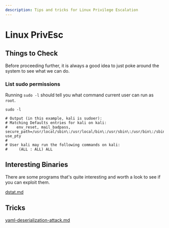 ```yaml
---
description: Tips and tricks for Linux Privilege Escalation
---
```


# Linux PrivEsc

## Things to Check

Before proceeding further, it is always a good idea to just poke around the system to see what we can do.

### List sudo permissions

Running `sudo -l` should tell you what command current user can run as `root`.

```shell
sudo -l

# Output (in this example, kali is sudoer):
# Matching Defaults entries for kali on kali:
#    env_reset, mail_badpass, secure_path=/usr/local/sbin\:/usr/local/bin\:/usr/sbin\:/usr/bin\:/sbin\:/bin, use_pty
# 
# User kali may run the following commands on kali:
#     (ALL : ALL) ALL
```

## Interesting Binaries

There are some programs that's quite interesting and worth a look to see if you can exploit them.

[dstat.md](linux-privesc/dstat.md "mention")

## Tricks

[yaml-deserialization-attack.md](linux-privesc/yaml-deserialization-attack.md "mention")



